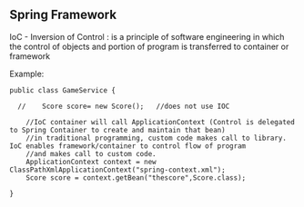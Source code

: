**Spring Framework**
-------------------------------------------------------------------------------------------------------------------------------------


IoC - Inversion of Control : is a principle of software engineering in which the control of objects and portion of program is transferred to container or framework

Example:
```
public class GameService {
	
  //	Score score= new Score();   //does not use IOC
  
	//IoC container will call ApplicationContext (Control is delegated to Spring Container to create and maintain that bean)
	//in traditional programming, custom code makes call to library. IoC enables framework/container to control flow of program
	//and makes call to custom code.
	ApplicationContext context = new ClassPathXmlApplicationContext("spring-context.xml");
	Score score = context.getBean("thescore",Score.class);

}
```
